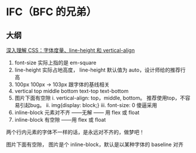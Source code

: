 # IFC（BFC 的兄弟）

## 大纲

[深入理解 CSS：字体度量、line-height 和 vertical-align](https://zhuanlan.zhihu.com/p/25808995)

1. font-size 实际上指的是 em-square
2. line-height 实际占地高度， line-height 默认值为 auto，设计师给的推荐行高
3. 100px 100px -> 103px  跟字体的基线相关
4. vertical top middle bottom text-top text-bottom
5. 图片下面有空隙
    i. vertical-align: top，middle, bottom。 推荐使用top，不容易引起bug。
    ii. img{display: block;}
    iii. font-size: 0 傻逼采用
6. inline-block 元素对不齐 ——无解 —— 用 flex 或 float
7. inline-block 有空隙 ——用 flex 或 float

两个行内元素的字体不一样的话，是永远对不齐的，做梦吧！

图片下面有空隙， 图片是个 inline-block，默认是以某种字体的 baseline 对齐